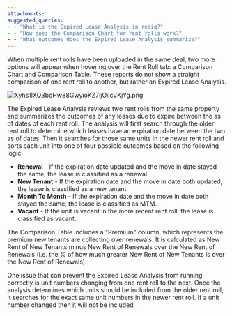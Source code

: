 ```yaml
---
attachments: 
suggested_queries:
- - "What is the Expired Lease Analysis in rediq?"
- - "How does the Comparison Chart for rent rolls work?"
- - "What outcomes does the Expired Lease Analysis summarize?"
---
```

When multiple rent rolls have been uploaded in the same deal, two more options will appear when hovering over the Rent Roll tab: a Comparison Chart and Comparison Table. These reports do not show a straight comparison of one rent roll to another, but rather an Expired Lease Analysis.

![Xyhs1lXQ3bdHw88GwyioKZ7ljOiIcVKjYg.png](https://rediq.zendesk.com/hc/article_attachments/360043500131/Xyhs1lXQ3bdHw88GwyioKZ7ljOiIcVKjYg.png)

The Expired Lease Analysis reviews two rent rolls from the same property and summarizes the outcomes of any leases due to expire between the as of dates of each rent roll. The analysis will first search through the older rent roll to determine which leases have an expiration date between the two as of dates. Then it searches for those same units in the newer rent roll and sorts each unit into one of four possible outcomes based on the following logic:

* **Renewal** - If the expiration date updated and the move in date stayed the same, the lease is classified as a renewal.
* **New Tenant** - If the expiration date and the move in date both updated, the lease is classified as a new tenant.
* **Month To Month** - If the expiration date and the move in date both stayed the same, the lease is classified as MTM.
* **Vacant** - If the unit is vacant in the more recent rent roll, the lease is classified as vacant.

The Comparison Table includes a "Premium" column, which represents the premium new tenants are collecting over renewals. It is calculated as New Rent of New Tenants minus New Rent of Renewals over the New Rent of Renewals (i.e. the % of how much greater New Rent of New Tenants is over the New Rent of Renewals).

One issue that can prevent the Expired Lease Analysis from running correctly is unit numbers changing from one rent roll to the next. Once the analysis determines which units should be included from the older rent roll, it searches for the exact same unit numbers in the newer rent roll. If a unit number changed then it will not be included.